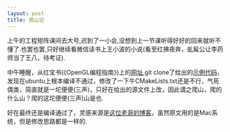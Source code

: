 ```yaml
---
layout: post
title: 爬山记
---
```


上午的工程矩阵课间去大号,迟到了一小会,没想到上一节课听得好好的回来就听不懂了.也罢也罢,只好继续看微信读书上王小波的小说(看至红拂夜奔，虬髯公让李药师当了王八，待考证).

中午睡醒，从红宝书(《OpenGL编程指南》)上的[网址](http://www.opengl-redbook.com/),git clone了给出的[示例代码](https://github.com/openglredbook/examples)，发现在ubuntu上根本编译不通过，修改了一下午CMakeLists.txt还是不行，气死偶类，简直就是一坨便便(三声)，只好在给出的源文件上改，因此谓之爬山，爬的什么山？爬的这坨便便(三声)山是也.

好在最终还是编译通过了，灵感来源是[这位老哥的博客](https://blog.csdn.net/chunyexiyu/article/details/89163570)，虽然原文用的是Mac系统，但是修改思路都是一样的.
